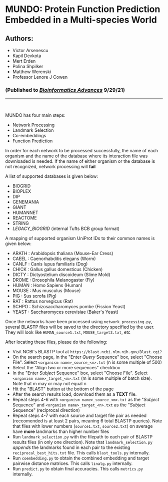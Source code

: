 # **MUNDO**: Protein Function Prediction Embedded in a Multi-species World 

## Authors:
- Victor Arsenescu
- Kapil Devkota
- Mert Erden
- Polina Shpilker
- Matthew Werenski
- Professor Lenore J Cowen

### (Published to [*Bioinformatics Advances*](https://academic.oup.com/bioinformaticsadvances/advance-article/doi/10.1093/bioadv/vbab025/6377802) 9/29/21)
---------------------------------------
&nbsp;

MUNDO has four main steps:
  * Network Processing
  * Landmark Selection
  * Co-embeddings
  * Function Prediction

In order for each network to be processed successfully, the name of each organism
and the name of the database where its interaction file was downloaded is needed.
If the name of either organism or the database is not recognized, network processing
will **fail**

A list of supported databases is given below:
  * BIOGRID
  * BIOPLEX
  * DIP
  * GENEMANIA
  * GIANT
  * HUMANNET
  * REACTOME
  * STRING
  * *LEGACY_BIOGRID* (internal Tufts BCB group format)

A mapping of supported organism UniProt IDs to their common names is given below:
  * ARATH : Arabidopsis thaliana (Mouse-Ear Cress)
  * CAEEL : Caenorhabditis elegans (Worm)
  * CANLF : Canis lupus familiaris (Dog)
  * CHICK : Gallus gallus domesticus (Chicken)
  * DICTY : Dictyostelium discoideum (Slime Mold)
  * DROME : Drosophila Melanogaster (Fly)
  * HUMAN : Homo Sapiens (Human)
  * MOUSE : Mus musculus (Mouse)
  * PIG   : Sus scrofa (Pig)
  * RAT   : Rattus norvegicus (Rat)
  * SCHPO : Schizosaccharomyces pombe (Fission Yeast)
  * YEAST : Saccharomyces cerevisiae (Baker's Yeast)

Once the networks have been processed using `network_processing.py`, several BLASTP files will be saved to the directory
specified by the user. They will look like `HUMAN_source1.txt`, `MOUSE_target3.txt`, etc

After locating these files, please do the following:
  * Visit NCBI's BLASTP tool at `https://blast.ncbi.nlm.nih.gov/Blast.cgi?`
  * On the search page, in the "Enter *Query* Sequence" box, select "Choose File". Select `<organism name>_source_<n>.txt` (n is some multiple of 500)
  * Select the "Align two or more sequences" checkbox
  * In the "Enter *Subject* Sequence" box, select "Choose File". Select `<organism name>_target_<m>.txt` (m is some multiple of batch size). Note that m may or may not equal n
  * Hit the "BLAST" button at the bottom of the page
  * After the search results load, download them as a **TEXT** file.
  * Repeat steps 4-6 with `<organism name>_source_<m>.txt` as the "*Subject* Sequence" and `<organism name>_target_<n>.txt` as the 
	"*Subject* Sequence" (reciprocal direction)
  * Repeat steps 4-7 with each source and target file pair as needed (reccomended is at least 2 pairs, meaning 6 total BLASTP queries). Note that files with lower numbers (`source1.txt`, `source2.txt`) on average have **more** landmarks than higher number files
  * Run `landmark_selection.py` with the filepath to each pair of BLASTP results files (in only one direction). Note that `landmark_selection.py` *appends* the landmarks found in each pair to the existing `reciprocal_best_hits.txt` file. This calls `blast_tools.py` internally.
  * Run `coembedding.py` to obtain the combined embedding and target pairwise distance matrices. This calls `linalg.py` internally.
  * Run `predict.py` to obtain final accuracies. This calls `metrics.py` internally.